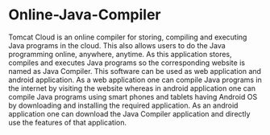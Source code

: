 # Online-Java-Compiler
Tomcat Cloud is an online compiler for storing, compiling and executing Java programs in the cloud. This also allows users to do the Java programming online, anywhere, anytime. As this application stores, compiles and executes Java programs so the corresponding website is named as Java Compiler. This software can be used as web application and android application. As a web application one can compile Java programs in the internet by visiting the website whereas in android application one can compile Java programs using smart phones and tablets having Android OS by downloading and installing the required application. As an android application one can download the Java Compiler application and directly use the features of that application.
